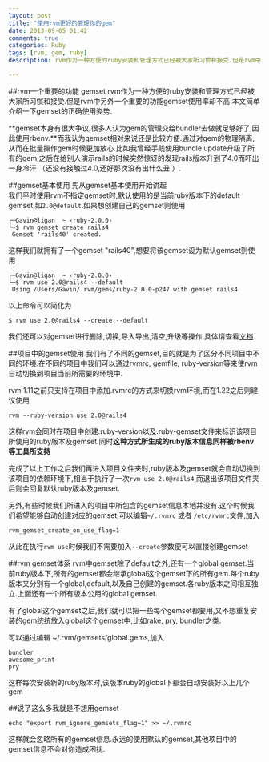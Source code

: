 ```yaml
---
layout: post
title: "使用rvm更好的管理你的gem"
date: 2013-09-05 01:42
comments: true
categories: Ruby
tags: [rvm, gem, ruby]
description: rvm作为一种方便的ruby安装和管理方式已经被大家所习惯和接受.但是rvm中另外一个重要的功能gemset使用率却不高.本文简单介绍一下gemset的正确使用姿势.

---
```


##rvm一个重要的功能 gemset
rvm作为一种方便的ruby安装和管理方式已经被大家所习惯和接受.但是rvm中另外一个重要的功能gemset使用率却不高.本文简单介绍一下gemset的正确使用姿势.

**gemset本身有很大争议,很多人认为gem的管理交给bundler去做就足够好了,因此使用rbenv.**而我认为gemset相对来说还是比较方便.通过对gem的物理隔离,从而在批量操作gem时候更加放心.比如我曾经手贱使用bundle update升级了所有的gem,之后在给别人演示rails的时候突然惊讶的发现rails版本升到了4.0而吓出一身冷汗 （还没有接触过4.0,还好那次没有出什么丑 ）.


##gemset基本使用
先从gemset基本使用开始讲起<br>
我们平时使用rvm不指定gemset时,默认使用的是当前ruby版本下的default gemset,如`2.0@default`.如果想创建自己的gemset则使用

```
╭─Gavin@ligan  ~ ‹ruby-2.0.0›
╰─$ rvm gemset create rails4
 Gemset 'rails40' created.
```
这样我们就拥有了一个gemset "rails40",想要将该gemset设为默认gemset则使用

```
╭─Gavin@ligan  ~ ‹ruby-2.0.0›
╰─$ rvm use 2.0@rails4 --default
 Using /Users/Gavin/.rvm/gems/ruby-2.0.0-p247 with gemset rails4
```
以上命令可以简化为

```
$ rvm use 2.0@rails4 --create --default
```
我们还可以对gemset进行删除,切换,导入导出,清空,升级等操作,具体请查看[文档](http://rvm.io/)

##项目中的gemset使用
我们有了不同的gemset,目的就是为了区分不同项目中不同的环境.在不同的项目中我们可以通过rvmrc, gemfile, ruby-version等来使rvm自动切换到项目当前所需要的环境中.

rvm 1.11之前只支持在项目中添加.rvmrc的方式来切换rvm环境,而在1.22之后则建议使用

```
rvm --ruby-version use 2.0@rails4
```
这样rvm会同时在项目中创建.ruby-version以及.ruby-gemset文件来标识该项目所使用的ruby版本及gemset.同时**这种方式所生成的ruby版本信息同样被rbenv等工具所支持**

完成了以上工作之后我们再进入项目文件夹时,ruby版本及gemset就会自动切换到该项目的依赖环境下,相当于执行了一次`rvm use 2.0@rails4`,而退出该项目文件夹后则会回复默认ruby版本及gemset.

另外,有些时候我们所进入的项目中所包含的gemset信息本地并没有.这个时候我们希望能够自动创建对应的gemset,可以编辑`~/.rvmrc` 或者 `/etc/rvmrc`文件,加入

```
rvm_gemset_create_on_use_flag=1
```
从此在执行`rvm use`时候我们不需要加入`--create`参数便可以直接创建gemset

##rvm gemset体系
rvm中gemset除了default之外,还有一个global gemset.当前ruby版本下,所有的gemset都会继承global这个gemset下的所有gem.每个ruby版本又分别有一个global,default,以及自己创建的gemset.各ruby版本之间相互独立.上面还有一个所有版本公用的global gemset.

有了global这个gemset之后,我们就可以把一些每个gemset都要用,又不想重复安装的gem统统放入global这个gemset中,比如rake, pry, bundler之类.

可以通过编辑 ~/.rvm/gemsets/global.gems,加入

```
bundler
awesome_print
pry
```
这样每次安装新的ruby版本时,该版本ruby的global下都会自动安装好以上几个gem

##说了这么多我就是不想用gemset

```
echo "export rvm_ignore_gemsets_flag=1" >> ~/.rvmrc
```
这样就会忽略所有的gemset信息.永远的使用默认的gemset,其他项目中的gemset信息不会对你造成困扰.
